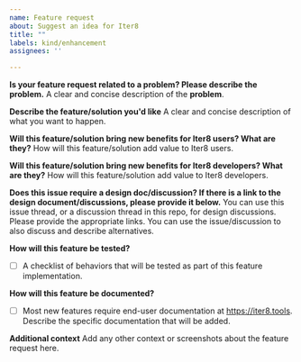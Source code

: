 ```yaml
---
name: Feature request
about: Suggest an idea for Iter8
title: ""
labels: kind/enhancement
assignees: ''

---
```


**Is your feature request related to a **problem**? Please describe the **problem**.**
A clear and concise description of the **problem**.

**Describe the feature/solution you'd like**
A clear and concise description of what you want to happen.

**Will this feature/solution bring new benefits for Iter8 users? What are they?**
How will this feature/solution add value to Iter8 users.

**Will this feature/solution bring new benefits for Iter8 developers? What are they?**
How will this feature/solution add value to Iter8 developers.

**Does this issue require a design doc/discussion? If there is a link to the design document/discussions, please provide it below.**
You can use this issue thread, or a discussion thread in this repo, for design discussions. Please provide the appropriate links. You can use the issue/discussion to also discuss and describe alternatives.

**How will this feature be tested?**
- [ ] A checklist of behaviors that will be tested as part of this feature implementation. 

**How will this feature be documented?**
- [ ] Most new features require end-user documentation at https://iter8.tools. Describe the specific documentation that will be added.

**Additional context**
Add any other context or screenshots about the feature request here.